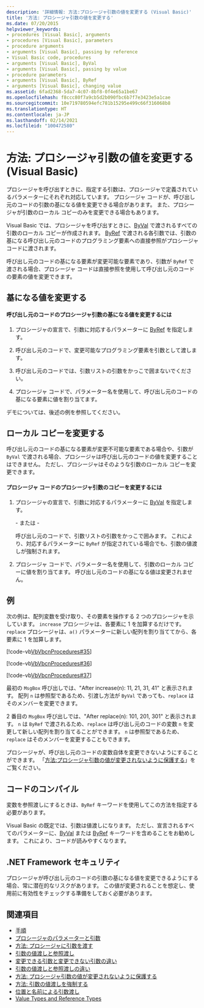 ```yaml
---
description: '詳細情報: 方法:プロシージャ引数の値を変更する (Visual Basic)'
title: '方法: プロシージャ引数の値を変更する'
ms.date: 07/20/2015
helpviewer_keywords:
- procedures [Visual Basic], arguments
- procedures [Visual Basic], parameters
- procedure arguments
- arguments [Visual Basic], passing by reference
- Visual Basic code, procedures
- arguments [Visual Basic], ByVal
- arguments [Visual Basic], passing by value
- procedure parameters
- arguments [Visual Basic], ByRef
- arguments [Visual Basic], changing value
ms.assetid: 6fad2368-5da7-4c07-8bf8-0f4e65a1be67
ms.openlocfilehash: f8ccc80f7a9cb5d2b090fbc6b7f7e3423e5a1cae
ms.sourcegitcommit: 10e719780594efc781b15295e499c66f316068b8
ms.translationtype: HT
ms.contentlocale: ja-JP
ms.lasthandoff: 02/14/2021
ms.locfileid: "100472580"
---
```

# <a name="how-to-change-the-value-of-a-procedure-argument-visual-basic"></a>方法: プロシージャ引数の値を変更する (Visual Basic)

プロシージャを呼び出すときに、指定する引数は、プロシージャで定義されているパラメーターにそれぞれ対応しています。 プロシージャ コードが、呼び出し元のコードの引数の基になる値を変更できる場合があります。 また、プロシージャが引数のローカル コピーのみを変更できる場合もあります。  
  
 Visual Basic では、プロシージャを呼び出すときに、[ByVal](../../../language-reference/modifiers/byval.md) で渡されるすべての引数のローカル コピーが作成されます。 [ByRef](../../../language-reference/modifiers/byref.md) で渡される各引数では、引数の基になる呼び出し元のコードのプログラミング要素への直接参照がプロシージャ コードに渡されます。  
  
 呼び出し元のコードの基になる要素が変更可能な要素であり、引数が `ByRef` で渡される場合、プロシージャ コードは直接参照を使用して呼び出し元のコードの要素の値を変更できます。  
  
## <a name="changing-the-underlying-value"></a>基になる値を変更する  
  
#### <a name="to-change-the-underlying-value-of-a-procedure-argument-in-the-calling-code"></a>呼び出し元のコードのプロシージャ引数の基になる値を変更するには  
  
1. プロシージャの宣言で、引数に対応するパラメーターに [ByRef](../../../language-reference/modifiers/byref.md) を指定します。  
  
2. 呼び出し元のコードで、変更可能なプログラミング要素を引数として渡します。  
  
3. 呼び出し元のコードでは、引数リストの引数をかっこで囲まないでください。  
  
4. プロシージャ コードで、パラメーター名を使用して、呼び出し元のコードの基になる要素に値を割り当てます。  
  
 デモについては、後述の例を参照してください。  
  
## <a name="changing-local-copies"></a>ローカル コピーを変更する  

 呼び出し元のコードの基になる要素が変更不可能な要素である場合や、引数が `ByVal` で渡される場合、プロシージャは呼び出し元のコードの値を変更することはできません。 ただし、プロシージャはそのような引数のローカル コピーを変更できます。  
  
#### <a name="to-change-the-copy-of-a-procedure-argument-in-the-procedure-code"></a>プロシージャ コードのプロシージャ引数のコピーを変更するには  
  
1. プロシージャの宣言で、引数に対応するパラメーターに [ByVal](../../../language-reference/modifiers/byval.md) を指定します。  
  
     \- または -  
  
     呼び出し元のコードで、引数リストの引数をかっこで囲みます。 これにより、対応するパラメーターに `ByRef` が指定されている場合でも、引数の値渡しが強制されます。  
  
2. プロシージャ コードで、パラメーター名を使用して、引数のローカル コピーに値を割り当てます。 呼び出し元のコードの基になる値は変更されません。  
  
## <a name="example"></a>例  

 次の例は、配列変数を受け取り、その要素を操作する 2 つのプロシージャを示しています。 `increase` プロシージャは、各要素に 1 を加算するだけです。 `replace` プロシージャは、`a()` パラメーターに新しい配列を割り当ててから、各要素に 1 を加算します。  
  
 [!code-vb[VbVbcnProcedures#35](~/samples/snippets/visualbasic/VS_Snippets_VBCSharp/VbVbcnProcedures/VB/Class1.vb#35)]  
  
 [!code-vb[VbVbcnProcedures#36](~/samples/snippets/visualbasic/VS_Snippets_VBCSharp/VbVbcnProcedures/VB/Class1.vb#36)]  
  
 [!code-vb[VbVbcnProcedures#37](~/samples/snippets/visualbasic/VS_Snippets_VBCSharp/VbVbcnProcedures/VB/Class1.vb#37)]  
  
 最初の `MsgBox` 呼び出しでは、"After increase(n): 11, 21, 31, 41" と表示されます。 配列 `n` は参照型であるため、引渡し方法が `ByVal` であっても、`replace` はそのメンバーを変更できます。  
  
 2 番目の `MsgBox` 呼び出しでは、"After replace(n): 101, 201, 301" と表示されます。 `n` は `ByRef` で渡されるため、`replace` は呼び出し元のコードの変数 `n` を変更して新しい配列を割り当てることができます。 `n` は参照型であるため、`replace` はそのメンバーを変更することもできます。  
  
 プロシージャが、呼び出し元のコードの変数自体を変更できないようにすることができます。 「[方法:プロシージャ引数の値が変更されないように保護する](./how-to-protect-a-procedure-argument-against-value-changes.md)」をご覧ください。  
  
## <a name="compile-the-code"></a>コードのコンパイル  

 変数を参照渡しにするときは、`ByRef` キーワードを使用してこの方法を指定する必要があります。  
  
 Visual Basic の既定では、引数は値渡しになります。 ただし、宣言されるすべてのパラメーターに、[ByVal](../../../language-reference/modifiers/byval.md) または [ByRef](../../../language-reference/modifiers/byref.md) キーワードを含めることをお勧めします。 これにより、コードが読みやすくなります。  
  
## <a name="net-framework-security"></a>.NET Framework セキュリティ  

 プロシージャが呼び出し元のコードの引数の基になる値を変更できるようにする場合、常に潜在的なリスクがあります。 この値が変更されることを想定し、使用前に有効性をチェックする準備をしておく必要があります。  
  
## <a name="see-also"></a>関連項目

- [手順](./index.md)
- [プロシージャのパラメーターと引数](./procedure-parameters-and-arguments.md)
- [方法: プロシージャに引数を渡す](./how-to-pass-arguments-to-a-procedure.md)
- [引数の値渡しと参照渡し](./passing-arguments-by-value-and-by-reference.md)
- [変更できる引数と変更できない引数の違い](./differences-between-modifiable-and-nonmodifiable-arguments.md)
- [引数の値渡しと参照渡しの違い](./differences-between-passing-an-argument-by-value-and-by-reference.md)
- [方法: プロシージャ引数の値が変更されないように保護する](./how-to-protect-a-procedure-argument-against-value-changes.md)
- [方法: 引数の値渡しを強制する](./how-to-force-an-argument-to-be-passed-by-value.md)
- [位置と名前による引数渡し](./passing-arguments-by-position-and-by-name.md)
- [Value Types and Reference Types](../data-types/value-types-and-reference-types.md)
